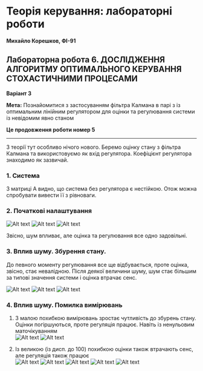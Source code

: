 # Теорія керування: лабораторні роботи

**Михайло Корешков, ФІ-91**

## Лабораторна робота 6.  ДОСЛІДЖЕННЯ АЛГОРИТМУ ОПТИМАЛЬНОГО КЕРУВАННЯ СТОХАСТИЧНИМИ ПРОЦЕСАМИ
**Варіант 3**

**Мета:** Познайомитися з застосуванням фільтра Калмана в парі з із оптимальним лінійним регулятором для оцінки та регулювання системи із невідомим явно станом

**Це продовження роботи номер 5**

---

З теорії тут особливо нічого нового. Беремо оцінку стану з фільтра Калмана та використовуємо як вхід регулятора. Коефіцієнт регулятора знаходимо як зазвичай.

### 1. Система
З матриці А видно, що система без регулятора є нестійкою. Отож можна спробувати вивести її з рівноваги.

### 2. Початкові налаштування  
![Alt text](a1.png)
![Alt text](a2.png)
![Alt text](a3.png)

Звісно, шум впливає, але оцінка та регулювання все одно задовільні.

<!-- > Тут я помітив, що, судячи з усього, кнопка "покласти А=А*,В=В*" працює неналежним чином. Матриці рівні якщо кнопка *не* натиснута - треба ще раз перевірити -->

### 3. Вплив шуму. Збурення стану.

До певного моменту регулювання все ще відбувається, проте оцінка, звісно, стає невалідною. Після деякої величини шуму, шум стає більшим за типові значення системи і оцінка втрачає сенс.

![Alt text](b1.png)
![Alt text](b2.png)
![Alt text](b3.png)

### 4. Вплив шуму. Помилка вимірювань

1. З малою похибкою вимірювань зростає чутливість до збурень стану. Оцінки погіршуються, проте регуляція працює. Навіть із ненульовим маточікуванням  
    ![Alt text](c1.png)
    ![Alt text](c2.png)

2. Із великою (із дисп. до 100) похибкою оцінки також втрачають сенс, але регуляція також працює  
    ![Alt text](d1.png)
    ![Alt text](d2.png)
    ![Alt text](d3.png)
    ![Alt text](d4.png)
    ![Alt text](d5.png)




